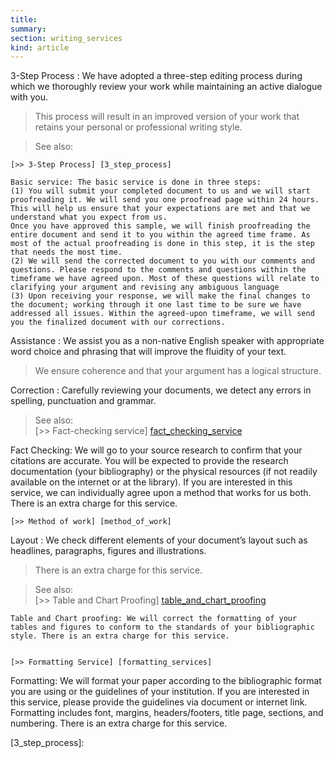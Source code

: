 ```yaml
--- 
title:
summary: 
section: writing_services
kind: article
---
```



3-Step Process
: We have adopted a three-step editing process during which we thoroughly review your work while maintaining an active dialogue with you.

  > This process will result in an improved version of your work that retains your personal or professional writing style.

  > See also: 

    [>> 3-Step Process] [3_step_process]

	Basic service: The basic service is done in three steps:
	(1) You will submit your completed document to us and we will start proofreading it. We will send you one proofread page within 24 hours. This will help us ensure that your expectations are met and that we understand what you expect from us.
	Once you have approved this sample, we will finish proofreading the entire document and send it to you within the agreed time frame. As most of the actual proofreading is done in this step, it is the step that needs the most time.
	(2) We will send the corrected document to you with our comments and questions. Please respond to the comments and questions within the timeframe we have agreed upon. Most of these questions will relate to clarifying your argument and revising any ambiguous language
	(3) Upon receiving your response, we will make the final changes to the document; working through it one last time to be sure we have addressed all issues. Within the agreed-upon timeframe, we will send you the finalized document with our corrections.

Assistance
: We assist you as a non-native English speaker with appropriate word choice and phrasing that will improve the fluidity of your text.

  > We ensure coherence and that your argument has a logical structure.

Correction
: Carefully reviewing your documents, we detect any errors in spelling, punctuation and grammar. 

  > See also:  
    [>> Fact-checking service] [fact_checking_service] 

Fact Checking: We will go to your source research to confirm that your citations are accurate. You will be expected to provide the research documentation (your bibliography) or the physical resources (if not readily available on the internet or at the library). If you are interested in this service, we can individually agree upon a method that works for us both. There is an extra charge for this service.
 
    [>> Method of work] [method_of_work]

Layout
: We check different elements of your document’s layout such as headlines, paragraphs, figures and illustrations.

  > There is an extra charge for this service.

  > See also:  
    [>> Table and Chart Proofing] [table_and_chart_proofing] 

	Table and Chart proofing: We will correct the formatting of your tables and figures to conform to the standards of your bibliographic style. There is an extra charge for this service.

 
    [>> Formatting Service] [formatting_services]

Formatting: We will format your paper according to the bibliographic format you are using or the guidelines of your institution. If you are interested in this service, please provide the guidelines via document or internet link. Formatting includes font, margins, headers/footers, title page, sections, and numbering. There is an extra charge for this service.
  
  
[3_step_process]: 

[fact_checking_service]: #dont_know
[method_of_work]: #dont_know

[table_and_chart_proofing]: #dont_know
[formatting_services]: #dont_know